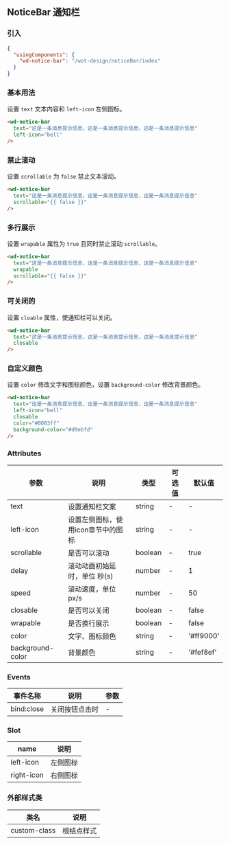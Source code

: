## NoticeBar 通知栏

### 引入

```json
{
  "usingComponents": {
    "wd-notice-bar": "/wot-design/noticeBar/index"
  }
}
```

### 基本用法

设置 `text` 文本内容和 `left-icon` 左侧图标。

```html
<wd-notice-bar
  text="这是一条消息提示信息，这是一条消息提示信息，这是一条消息提示信息"
  left-icon="bell"
/>
```

### 禁止滚动

设置 `scrollable` 为 `false` 禁止文本滚动。

```html
<wd-notice-bar
  text="这是一条消息提示信息，这是一条消息提示信息，这是一条消息提示信息"
  scrollable="{{ false }}"
/>
```

### 多行展示

设置 `wrapable` 属性为 `true` 且同时禁止滚动 `scrollable`。

```html
<wd-notice-bar
  text="这是一条消息提示信息，这是一条消息提示信息，这是一条消息提示信息"
  wrapable
  scrollable="{{ false }}"
/>
```

### 可关闭的

设置 `cloable` 属性，使通知栏可以关闭。

```html
<wd-notice-bar
  text="这是一条消息提示信息，这是一条消息提示信息，这是一条消息提示信息"
  closable
/>
```

### 自定义颜色

设置 `color` 修改文字和图标颜色，设置 `background-color` 修改背景颜色。

```html
<wd-notice-bar
  text="这是一条消息提示信息，这是一条消息提示信息，这是一条消息提示信息"
  left-icon="bell"
  closable
  color="#0083ff"
  background-color="#d9ebfd"
/>
```

### Attributes

| 参数      | 说明                                 | 类型      | 可选值       | 默认值   |
|---------- |------------------------------------ |---------- |------------- |-------- |
| text | 设置通知栏文案 | string | - | - |
| left-icon | 设置左侧图标，使用icon章节中的图标 | string | - | - |
| scrollable | 是否可以滚动 | boolean | - | true |
| delay | 滚动动画初始延时，单位 秒(s) | number | - | 1 |
| speed | 滚动速度，单位 px/s | number | - | 50 |
| closable | 是否可以关闭 | boolean | - | false |
| wrapable | 是否换行展示 | boolean | - | false |
| color | 文字、图标颜色 | string | - | '#ff9000' |
| background-color | 背景颜色 | string | - | '#fef8ef' |

### Events

| 事件名称      | 说明                                 | 参数     |
|------------- |------------------------------------ |--------- |
| bind:close | 关闭按钮点击时 | - |

### Slot

| name      | 说明       |
|------------- |----------- |
| left-icon | 左侧图标 |
| right-icon | 右侧图标 |

### 外部样式类

| 类名     | 说明                |
|---------|---------------------|
| custom-class | 根结点样式 |
